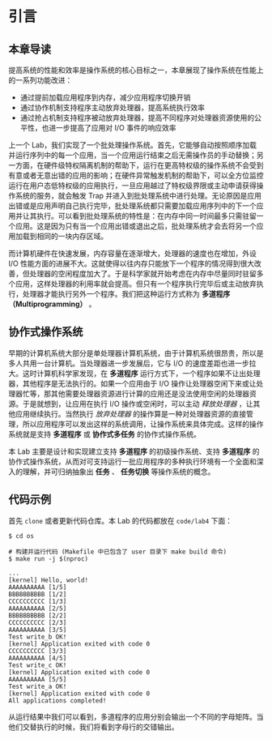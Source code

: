 # 引言

## 本章导读

提高系统的性能和效率是操作系统的核心目标之一，本章展现了操作系统在性能上的一系列功能改进：

- 通过提前加载应用程序到内存，减少应用程序切换开销
- 通过协作机制支持程序主动放弃处理器，提高系统执行效率
- 通过抢占机制支持程序被动放弃处理器，提高不同程序对处理器资源使用的公平性，也进一步提高了应用对 I/O 事件的响应效率

上一个 Lab，我们实现了一个批处理操作系统。首先，它能够自动按照顺序加载并运行序列中的每一个应用，当一个应用运行结束之后无需操作员的手动替换；另一方面，在硬件级特权隔离机制的帮助下，运行在更高特权级的操作系统不会受到有意或者无意出错的应用的影响；在硬件异常触发机制的帮助下，可以全方位监控运行在用户态低特权级的应用执行，一旦应用越过了特权级界限或主动申请获得操作系统的服务，就会触发 Trap 并进入到批处理系统中进行处理。无论原因是应用出错或是应用声明自己执行完毕，批处理系统都只需要加载应用序列中的下一个应用并让其执行。可以看到批处理系统的特性是：在内存中同一时间最多只需驻留一个应用。这是因为只有当一个应用出错或退出之后，批处理系统才会去将另一个应用加载到相同的一块内存区域。

而计算机硬件在快速发展，内存容量在逐渐增大，处理器的速度也在增加，外设 I/O 性能方面的进展不大。这就使得以往内存只能放下一个程序的情况得到很大改善，但处理器的空闲程度加大了。于是科学家就开始考虑在内存中尽量同时驻留多个应用，这样处理器的利用率就会提高。但只有一个程序执行完毕后或主动放弃执行，处理器才能执行另外一个程序。我们把这种运行方式称为 **多道程序（Multiprogramming）** 。

## 协作式操作系统

早期的计算机系统大部分是单处理器计算机系统，由于计算机系统很昂贵，所以是多人共用一台计算机。当处理器进一步发展后，它与 I/O 的速度差距也进一步拉大。这时计算机科学家发现，在 **多道程序** 运行方式下，一个程序如果不让出处理器，其他程序是无法执行的。如果一个应用由于 I/O 操作让处理器空闲下来或让处理器忙等，那其他需要处理器资源进行计算的应用还是没法使用空闲的处理器资源。于是就想到，让应用在执行 I/O 操作或空闲时，可以主动 *释放处理器* ，让其他应用继续执行。当然执行 *放弃处理器* 的操作算是一种对处理器资源的直接管理，所以应用程序可以发出这样的系统调用，让操作系统来具体完成。这样的操作系统就是支持 **多道程序** 或 **协作式多任务** 的协作式操作系统。

本 Lab 主要是设计和实现建立支持 **多道程序** 的初级操作系统、支持 **多道程序** 的协作式操作系统，从而对可支持运行一批应用程序的多种执行环境有一个全面和深入的理解，并可归纳抽象出 **任务** 、 **任务切换** 等操作系统的概念。

## 代码示例

首先 `clone` 或者更新代码仓库。本 Lab 的代码都放在 `code/lab4` 下面：

```shell
$ cd os

# 构建并运行代码 (Makefile 中已包含了 user 目录下 make build 命令)
$ make run -j $(nproc)

...
[kernel] Hello, world!
AAAAAAAAAA [1/5]
BBBBBBBBBB [1/2]
CCCCCCCCCC [1/3]
AAAAAAAAAA [2/5]
BBBBBBBBBB [2/2]
CCCCCCCCCC [2/3]
AAAAAAAAAA [3/5]
Test write_b OK!
[kernel] Application exited with code 0
CCCCCCCCCC [3/3]
AAAAAAAAAA [4/5]
Test write_c OK!
[kernel] Application exited with code 0
AAAAAAAAAA [5/5]
Test write_a OK!
[kernel] Application exited with code 0
All applications completed!
```

从运行结果中我们可以看到，多道程序的应用分别会输出一个不同的字母矩阵。当他们交替执行的时候，我们将看到字母行的交错输出。

